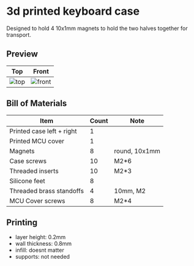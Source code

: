 # 3d printed keyboard case

Designed to hold 4 10x1mm magnets to hold the two halves together for transport.

## Preview

| Top | Front |
|-----|-------|
| ![top](../../images/case_top.png) | ![front](../../images/case_front.png) |

## Bill of Materials

| Item | Count | Note |
|------|-------|------|
| Printed case left + right | 1 | |
| Printed MCU cover | 1 |
| Magnets | 8 | round, 10x1mm |
| Case screws | 10 | M2*6 |
| Threaded inserts | 10 | M2*3 |
| Silicone feet | 8 | |
| Threaded brass standoffs | 4 | 10mm, M2 |
| MCU Cover screws | 8 | M2*4 |

## Printing

- layer height: 0.2mm
- wall thickness: 0.8mm
- infill: doesnt matter
- supports: not needed
